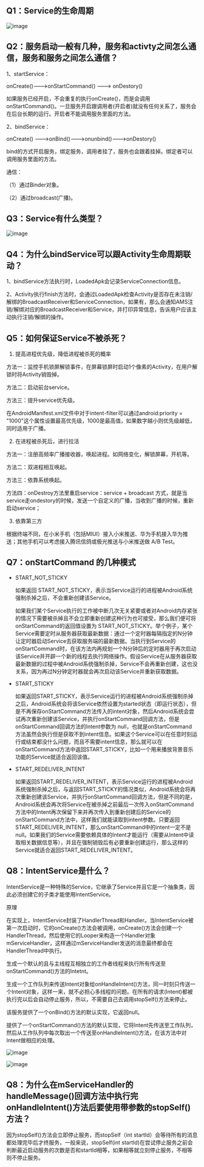 ## Q1：Service的生命周期

![image](https://github.com/Citrus-maxima/Android-interview/assets/46516051/ec987b1b-efdc-4138-bd4f-2f98a8429d4e)

## Q2：服务启动一般有几种，服务和activty之间怎么通信，服务和服务之间怎么通信？

1、startService：

onCreate()--->onStartCommand() ---> onDestory()

如果服务已经开启，不会重复的执行onCreate()，而是会调用onStartCommand()。一旦服务开启跟调用者(开启者)就没有任何关系了，服务会在后台长期的运行。开启者不能调用服务里面的方法。

2、bindService：

onCreate() --->onBind()--->onunbind()--->onDestory()

bind的方式开启服务，绑定服务，调用者挂了，服务也会跟着挂掉。绑定者可以调用服务里面的方法。

通信：

（1）通过Binder对象。

（2）通过broadcast(广播)。

## Q3：Service有什么类型？

![image](https://github.com/Citrus-maxima/Android-interview/assets/46516051/8ff64374-df5f-405b-a17e-dfae746a6b66)

## Q4：为什么bindService可以跟Activity生命周期联动？

1、bindService方法执行时，LoadedApk会记录ServiceConnection信息。

2、Activity执行finish方法时，会通过LoadedApk检查Activity是否存在未注销/解绑的BroadcastReceiver和ServiceConnection，如果有，那么会通知AMS注销/解绑对应的BroadcastReceiver和Service，并打印异常信息，告诉用户应该主动执行注销/解绑的操作。

## Q5：如何保证Service不被杀死？

1. 提高进程优先级，降低进程被杀死的概率
   
方法一：监控手机锁屏解锁事件，在屏幕锁屏时启动1个像素的Activity，在用户解锁时将Activity销毁掉。

方法二：启动前台service。

方法三：提升service优先级。

在AndroidManifest.xml文件中对于intent-filter可以通过android:priority = "1000"这个属性设置最高优先级，1000是最高值，如果数字越小则优先级越低，同时适用于广播。

2. 在进程被杀死后，进行拉活

方法一：注册高频率广播接收器，唤起进程。如网络变化，解锁屏幕，开机等。

方法二：双进程相互唤起。

方法三：依靠系统唤起。

方法四：onDestroy方法里重启service：service + broadcast 方式，就是当service走ondestory的时候，发送一个自定义的广播，当收到广播的时候，重新启动service；

3. 依靠第三方

根据终端不同，在小米手机（包括MIUI）接入小米推送、华为手机接入华为推送；其他手机可以考虑接入腾讯信鸽或极光推送与小米推送做 A/B Test。

## Q7：onStartCommand 的几种模式

- START_NOT_STICKY

  如果返回 START_NOT_STICKY，表示当Service运行的进程被Android系统强制杀掉之后，不会重新创建该Service。

  如果我们某个Service执行的工作被中断几次无关紧要或者对Android内存紧张的情况下需要被杀掉且不会立即重新创建这种行为也可接受，那么我们便可将onStartCommand的返回值设置为 START_NOT_STICKY。举个例子，某个Service需要定时从服务器获取最新数据：通过一个定时器每隔指定的N分钟让定时器启动Service去获取服务端的最新数据。当执行到Service的onStartCommand时，在该方法内再规划一个N分钟后的定时器用于再次启动该Service并开辟一个新的线程去执行网络操作。假设Service在从服务器获取最新数据的过程中被Android系统强制杀掉，Service不会再重新创建，这也没关系，因为再过N分钟定时器就会再次启动该Service并重新获取数据。

- START_STICKY

  如果返回START_STICKY，表示Service运行的进程被Android系统强制杀掉之后，Android系统会将该Service依然设置为started状态（即运行状态），但是不再保存onStartCommand方法传入的intent对象，然后Android系统会尝试再次重新创建该Service，并执行onStartCommand回调方法，但是onStartCommand回调方法的Intent参数为 null，也就是onStartCommand 方法虽然会执行但是获取不到intent信息。如果这个Service可以在任意时刻运行或结束都没什么问题，而且不需要intent信息，那么就可以在onStartCommand方法中返回START_STICKY，比如一个用来播放背景音乐功能的Service就适合返回该值。

- START_REDELIVER_INTENT

  如果返回START_REDELIVER_INTENT，表示Service运行的进程被Android系统强制杀掉之后，与返回START_STICKY的情况类似，Android系统会将再次重新创建该Service，并执行onStartCommand回调方法，但是不同的是，Android系统会再次将Service在被杀掉之前最后一次传入onStartCommand方法中的Intent再次保留下来并再次传入到重新创建后的Service的onStartCommand方法中，这样我们就能读取到intent参数。只要返回START_REDELIVER_INTENT，那么onStartCommand中的intent一定不是null。如果我们的Service需要依赖具体的Intent才能运行（需要从Intent中读取相关数据信息等），并且在强制销毁后有必要重新创建运行，那么这样的Service就适合返回START_REDELIVER_INTENT。

## Q8：IntentService是什么？

IntentService是一种特殊的Service，它继承了Service并且它是一个抽象类，因此必须创建它的子类才能使用IntentService。

原理

在实现上，IntentService封装了HandlerThread和Handler。当IntentService被第一次启动时，它的onCreate()方法会被调用，onCreate()方法会创建一个HandlerThread，然后使用它的Looper来构造一个Handler对象mServiceHandler，这样通过mServiceHandler发送的消息最终都会在HandlerThread中执行。

生成一个默认的且与主线程互相独立的工作者线程来执行所有传送至onStartCommand()方法的Intetnt。

生成一个工作队列来传送Intent对象给onHandleIntent()方法，同一时刻只传送一个Intent对象，这样一来，就不必担心多线程的问题。在所有的请求(Intent)都被执行完以后会自动停止服务，所以，不需要自己去调用stopSelf()方法来停止。

该服务提供了一个onBind()方法的默认实现，它返回null。

提供了一个onStartCommand()方法的默认实现，它将Intent先传送至工作队列，然后从工作队列中每次取出一个传送至onHandleIntent()方法，在该方法中对Intent做相应的处理。

![image](https://github.com/user-attachments/assets/ad73b46f-b16a-4122-af24-de71d8a9e85a)

![image](https://github.com/user-attachments/assets/feb1d60a-1976-4e4a-b93d-68d53bba1ac8)

## Q8：为什么在mServiceHandler的handleMessage()回调方法中执行完onHandleIntent()方法后要使用带参数的stopSelf()方法？

因为stopSelf()方法会立即停止服务，而stopSelf（int startId）会等待所有的消息都处理完毕后才终服务，一般来说，stopSelf(int startId)在尝试停止服务之前会判断最近启动服务的次数是否和startId相等，如果相等就立刻停止服务，不相等则不停止服务。

